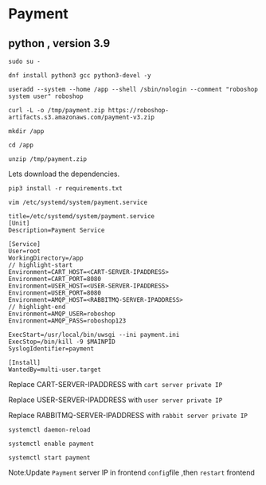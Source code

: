 # Payment 
## python , version 3.9

```
sudo su -
```

``` 
dnf install python3 gcc python3-devel -y
```

``` 
useradd --system --home /app --shell /sbin/nologin --comment "roboshop system user" roboshop
```

```
curl -L -o /tmp/payment.zip https://roboshop-artifacts.s3.amazonaws.com/payment-v3.zip
```

```
mkdir /app 
```

```
cd /app
```

```
unzip /tmp/payment.zip
```

Lets download the dependencies.

``` 
pip3 install -r requirements.txt
```

```
vim /etc/systemd/system/payment.service
```

```
title=/etc/systemd/system/payment.service
[Unit]
Description=Payment Service

[Service]
User=root
WorkingDirectory=/app
// highlight-start
Environment=CART_HOST=<CART-SERVER-IPADDRESS>
Environment=CART_PORT=8080
Environment=USER_HOST=<USER-SERVER-IPADDRESS>
Environment=USER_PORT=8080
Environment=AMQP_HOST=<RABBITMQ-SERVER-IPADDRESS>
// highlight-end
Environment=AMQP_USER=roboshop
Environment=AMQP_PASS=roboshop123

ExecStart=/usr/local/bin/uwsgi --ini payment.ini
ExecStop=/bin/kill -9 $MAINPID
SyslogIdentifier=payment

[Install]
WantedBy=multi-user.target
```
Replace CART-SERVER-IPADDRESS with `cart server private IP`

Replace USER-SERVER-IPADDRESS with `user server private IP`

Replace RABBITMQ-SERVER-IPADDRESS with `rabbit server private IP`


``` 
systemctl daemon-reload
```


``` 
systemctl enable payment
```

```
systemctl start payment
```
Note:Update `Payment` server IP in frontend `config`file ,then `restart` frontend
